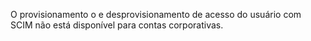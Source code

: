 O provisionamento o e desprovisionamento de acesso do usuário com SCIM não está disponível para contas corporativas.

